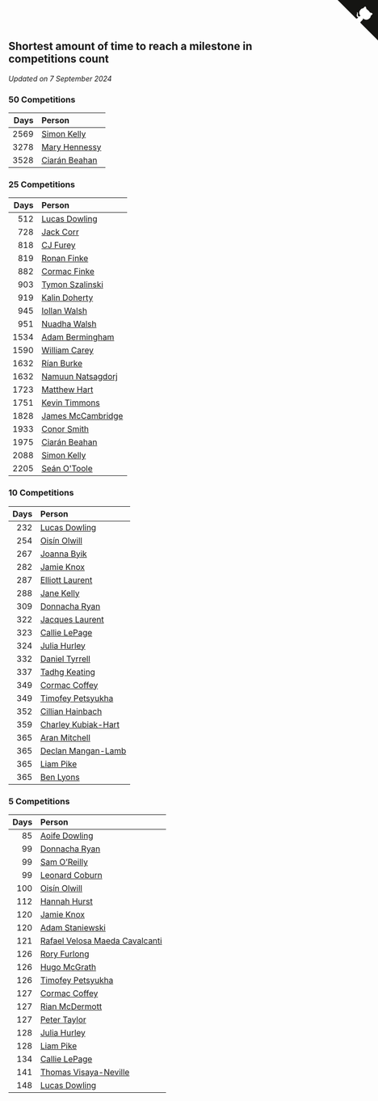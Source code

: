 ## Shortest amount of time to reach a milestone in competitions count

*Updated on  7 September 2024*


### 50 Competitions

| Days | Person |
| ---: | :--- |
| 2569 | [Simon Kelly](https://www.worldcubeassociation.org/persons/2017KELL08) |
| 3278 | [Mary Hennessy](https://www.worldcubeassociation.org/persons/2015HENN02) |
| 3528 | [Ciarán Beahan](https://www.worldcubeassociation.org/persons/2012BEAH01) |

### 25 Competitions

| Days | Person |
| ---: | :--- |
| 512 | [Lucas Dowling](https://www.worldcubeassociation.org/persons/2023DOWL01) |
| 728 | [Jack Corr](https://www.worldcubeassociation.org/persons/2022CORR06) |
| 818 | [CJ Furey](https://www.worldcubeassociation.org/persons/2022FURE01) |
| 819 | [Ronan Finke](https://www.worldcubeassociation.org/persons/2021FINK02) |
| 882 | [Cormac Finke](https://www.worldcubeassociation.org/persons/2021FINK01) |
| 903 | [Tymon Szalinski](https://www.worldcubeassociation.org/persons/2021SZAL01) |
| 919 | [Kalin Doherty](https://www.worldcubeassociation.org/persons/2021DOHE02) |
| 945 | [Iollan Walsh](https://www.worldcubeassociation.org/persons/2021WALS03) |
| 951 | [Nuadha Walsh](https://www.worldcubeassociation.org/persons/2021WALS04) |
| 1534 | [Adam Bermingham](https://www.worldcubeassociation.org/persons/2020BERM02) |
| 1590 | [William Carey](https://www.worldcubeassociation.org/persons/2019CARE02) |
| 1632 | [Rían Burke](https://www.worldcubeassociation.org/persons/2019BURK05) |
| 1632 | [Namuun Natsagdorj](https://www.worldcubeassociation.org/persons/2019NATS02) |
| 1723 | [Matthew Hart](https://www.worldcubeassociation.org/persons/2019HART11) |
| 1751 | [Kevin Timmons](https://www.worldcubeassociation.org/persons/2019TIMM01) |
| 1828 | [James McCambridge](https://www.worldcubeassociation.org/persons/2019MCCA09) |
| 1933 | [Conor Smith](https://www.worldcubeassociation.org/persons/2018SMIT37) |
| 1975 | [Ciarán Beahan](https://www.worldcubeassociation.org/persons/2012BEAH01) |
| 2088 | [Simon Kelly](https://www.worldcubeassociation.org/persons/2017KELL08) |
| 2205 | [Seán O'Toole](https://www.worldcubeassociation.org/persons/2017OTOO03) |

### 10 Competitions

| Days | Person |
| ---: | :--- |
| 232 | [Lucas Dowling](https://www.worldcubeassociation.org/persons/2023DOWL01) |
| 254 | [Oisín Olwill](https://www.worldcubeassociation.org/persons/2023OLWI01) |
| 267 | [Joanna Byik](https://www.worldcubeassociation.org/persons/2023BYIK01) |
| 282 | [Jamie Knox](https://www.worldcubeassociation.org/persons/2023KNOX02) |
| 287 | [Elliott Laurent](https://www.worldcubeassociation.org/persons/2022LAUR09) |
| 288 | [Jane Kelly](https://www.worldcubeassociation.org/persons/2023KELL23) |
| 309 | [Donnacha Ryan](https://www.worldcubeassociation.org/persons/2023RYAN04) |
| 322 | [Jacques Laurent](https://www.worldcubeassociation.org/persons/2022LAUR10) |
| 323 | [Callie LePage](https://www.worldcubeassociation.org/persons/2023LEPA01) |
| 324 | [Julia Hurley](https://www.worldcubeassociation.org/persons/2022HURL02) |
| 332 | [Daniel Tyrrell](https://www.worldcubeassociation.org/persons/2023TYRR01) |
| 337 | [Tadhg Keating](https://www.worldcubeassociation.org/persons/2022KEAT02) |
| 349 | [Cormac Coffey](https://www.worldcubeassociation.org/persons/2022COFF01) |
| 349 | [Timofey Petsyukha](https://www.worldcubeassociation.org/persons/2022PETS02) |
| 352 | [Cillian Hainbach](https://www.worldcubeassociation.org/persons/2022HAIN04) |
| 359 | [Charley Kubiak-Hart](https://www.worldcubeassociation.org/persons/2023KUBI01) |
| 365 | [Aran Mitchell](https://www.worldcubeassociation.org/persons/2023MITC04) |
| 365 | [Declan Mangan-Lamb](https://www.worldcubeassociation.org/persons/2023MANG02) |
| 365 | [Liam Pike](https://www.worldcubeassociation.org/persons/2023PIKE03) |
| 365 | [Ben Lyons](https://www.worldcubeassociation.org/persons/2023LYON02) |

### 5 Competitions

| Days | Person |
| ---: | :--- |
| 85 | [Aoife Dowling](https://www.worldcubeassociation.org/persons/2024DOWL02) |
| 99 | [Donnacha Ryan](https://www.worldcubeassociation.org/persons/2023RYAN04) |
| 99 | [Sam O’Reilly](https://www.worldcubeassociation.org/persons/2024OREI01) |
| 99 | [Leonard Coburn](https://www.worldcubeassociation.org/persons/2024COBU01) |
| 100 | [Oisín Olwill](https://www.worldcubeassociation.org/persons/2023OLWI01) |
| 112 | [Hannah Hurst](https://www.worldcubeassociation.org/persons/2024HURS02) |
| 120 | [Jamie Knox](https://www.worldcubeassociation.org/persons/2023KNOX02) |
| 120 | [Adam Staniewski](https://www.worldcubeassociation.org/persons/2023STAN12) |
| 121 | [Rafael Velosa Maeda Cavalcanti](https://www.worldcubeassociation.org/persons/2023CAVA03) |
| 126 | [Rory Furlong](https://www.worldcubeassociation.org/persons/2022FURL01) |
| 126 | [Hugo McGrath](https://www.worldcubeassociation.org/persons/2022MCGR02) |
| 126 | [Timofey Petsyukha](https://www.worldcubeassociation.org/persons/2022PETS02) |
| 127 | [Cormac Coffey](https://www.worldcubeassociation.org/persons/2022COFF01) |
| 127 | [Rian McDermott](https://www.worldcubeassociation.org/persons/2024MCDE03) |
| 127 | [Peter Taylor](https://www.worldcubeassociation.org/persons/2024TAYL02) |
| 128 | [Julia Hurley](https://www.worldcubeassociation.org/persons/2022HURL02) |
| 128 | [Liam Pike](https://www.worldcubeassociation.org/persons/2023PIKE03) |
| 134 | [Callie LePage](https://www.worldcubeassociation.org/persons/2023LEPA01) |
| 141 | [Thomas Visaya-Neville](https://www.worldcubeassociation.org/persons/2014VISA01) |
| 148 | [Lucas Dowling](https://www.worldcubeassociation.org/persons/2023DOWL01) |


<a href="https://github.com/simonkellly/wca_statistics_ireland" class="github-corner" aria-label="View source on Github"><svg width="80" height="80" viewBox="0 0 250 250" style="fill:#151513; color:#fff; position: absolute; top: 0; border: 0; right: 0;" aria-hidden="true"><path d="M0,0 L115,115 L130,115 L142,142 L250,250 L250,0 Z"></path><path d="M128.3,109.0 C113.8,99.7 119.0,89.6 119.0,89.6 C122.0,82.7 120.5,78.6 120.5,78.6 C119.2,72.0 123.4,76.3 123.4,76.3 C127.3,80.9 125.5,87.3 125.5,87.3 C122.9,97.6 130.6,101.9 134.4,103.2" fill="currentColor" style="transform-origin: 130px 106px;" class="octo-arm"></path><path d="M115.0,115.0 C114.9,115.1 118.7,116.5 119.8,115.4 L133.7,101.6 C136.9,99.2 139.9,98.4 142.2,98.6 C133.8,88.0 127.5,74.4 143.8,58.0 C148.5,53.4 154.0,51.2 159.7,51.0 C160.3,49.4 163.2,43.6 171.4,40.1 C171.4,40.1 176.1,42.5 178.8,56.2 C183.1,58.6 187.2,61.8 190.9,65.4 C194.5,69.0 197.7,73.2 200.1,77.6 C213.8,80.2 216.3,84.9 216.3,84.9 C212.7,93.1 206.9,96.0 205.4,96.6 C205.1,102.4 203.0,107.8 198.3,112.5 C181.9,128.9 168.3,122.5 157.7,114.1 C157.9,116.9 156.7,120.9 152.7,124.9 L141.0,136.5 C139.8,137.7 141.6,141.9 141.8,141.8 Z" fill="currentColor" class="octo-body"></path></svg></a><style>.github-corner:hover .octo-arm{animation:octocat-wave 560ms ease-in-out}@keyframes octocat-wave{0%,100%{transform:rotate(0)}20%,60%{transform:rotate(-25deg)}40%,80%{transform:rotate(10deg)}}@media (max-width:500px){.github-corner:hover .octo-arm{animation:none}.github-corner .octo-arm{animation:octocat-wave 560ms ease-in-out}}</style>
